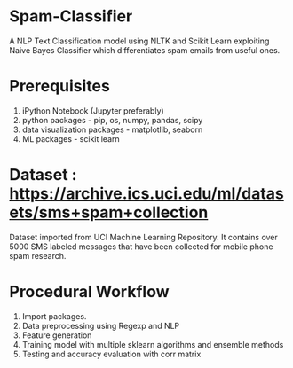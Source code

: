 # Spam-Classifier
A NLP Text Classification model using NLTK and Scikit Learn exploiting Naive Bayes Classifier which differentiates spam emails from useful ones.

# Prerequisites
1. iPython Notebook (Jupyter preferably)
2. python packages - pip, os, numpy, pandas, scipy
3. data visualization packages - matplotlib, seaborn
4. ML packages - scikit learn

# Dataset : https://archive.ics.uci.edu/ml/datasets/sms+spam+collection
Dataset imported from UCI Machine Learning Repository. It contains over 5000 SMS labeled messages that have been collected for mobile phone spam research.

# Procedural Workflow
1. Import packages.
2. Data preprocessing using Regexp and NLP
3. Feature generation
4. Training model with multiple sklearn algorithms and ensemble methods
5. Testing and accuracy evaluation with corr matrix

